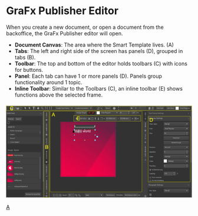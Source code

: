 # GraFx Publisher Editor

When you create a new document, or open a document from the backoffice, the GraFx Publisher editor will open.

- **Document Canvas**: The area where the Smart Template lives. (A)
- **Tabs**: The left and right side of the screen has panels (D), grouped in tabs (B).
- **Toolbar**: The top and bottom of the editor holds toolbars (C) with icons for buttons.
- **Panel**: Each tab can have 1 or more panels (D). Panels group functionality around 1 topic.
- **Inline Toolbar**: Similar to the Toolbars (C), an inline toolbar (E) shows functions above the selected frame.


![ui-full](editor.png)



[A](https://chilipublishdocs.atlassian.net/wiki/spaces/CPDOC/pages/1412233/General+concept)